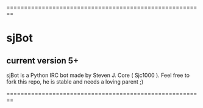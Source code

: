 ========================================================
# sjBot
## current version 5+

sjBot is a Python IRC bot made by Steven J. Core ( Sjc1000 ).
Feel free to fork this repo, he is stable and needs a loving parent ;)

========================================================
